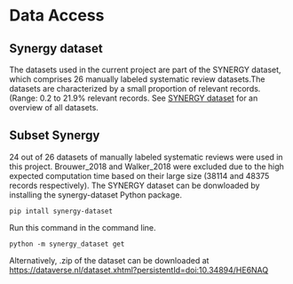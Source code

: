 
# Data Access

## Synergy dataset

The datasets used in the current project are part of the SYNERGY dataset, which comprises 26 manually labeled systematic review datasets.The datasets are characterized by a small proportion of relevant records. (Range: 0.2 to 21.9% relevant records. 
See [SYNERGY dataset](https://github.com/asreview/synergy-dataset) for an overview of all datasets.


## Subset Synergy
24 out of 26 datasets of manually labeled systematic reviews were used in this project. Brouwer_2018 and Walker_2018 were excluded due to the high expected computation time based on their large size (38114 and 48375 records respectively). 
The SYNERGY dataset can be donwloaded by installing the synergy-dataset Python package.

```
pip intall synergy-dataset
```
Run this command in the command line.

```
python -m synergy_dataset get 
```
Alternatively, .zip of the dataset can be downloaded at https://dataverse.nl/dataset.xhtml?persistentId=doi:10.34894/HE6NAQ

